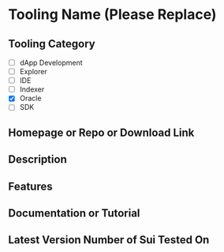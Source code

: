 # Tooling Name (Please Replace)

## Tooling Category

- [ ] dApp Development
- [ ] Explorer
- [ ] IDE
- [ ] Indexer
- [x] Oracle
- [ ] SDK

## Homepage or Repo or Download Link

## Description

## Features

## Documentation or Tutorial

## Latest Version Number of Sui Tested On

